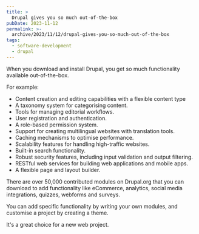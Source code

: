 ```yaml
---
title: >
  Drupal gives you so much out-of-the-box
pubDate: 2023-11-12
permalink: >-
  archive/2023/11/12/drupal-gives-you-so-much-out-of-the-box
tags:
  - software-development
  - drupal
---
```


When you download and install Drupal, you get so much functionality available out-of-the-box.

For example:

* Content creation and editing capabilities with a flexible content type
* A taxonomy system for categorising content.
* Tools for managing editorial workflows.
* User registration and authentication.
* A role-based permission system.
* Support for creating multilingual websites with translation tools.
* Caching mechanisms to optimise performance.
* Scalability features for handling high-traffic websites.
* Built-in search functionality.
* Robust security features, including input validation and output filtering.
* RESTful web services for building web applications and mobile apps.
* A flexible page and layout builder.

There are over 50,000 contributed modules on Drupal.org that you can download to add functionality like eCommerce, analytics, social media integrations, quizzes, webforms and surveys.

You can add specific functionality by writing your own modules, and customise a project by creating a theme.

It's a great choice for a new web project.
